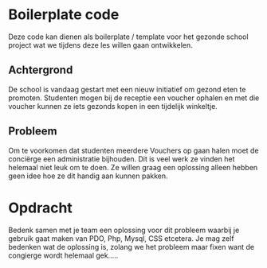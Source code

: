 


# Boilerplate code


Deze code kan dienen als boilerplate / template voor het gezonde school project wat we tijdens deze les 
willen gaan ontwikkelen.

## Achtergrond
De school is vandaag gestart met een nieuw initiatief om gezond eten te promoten. Studenten mogen bij 
de receptie een voucher ophalen en met die voucher kunnen ze iets gezonds kopen in een tijdelijk 
winkeltje.

## Probleem 
Om te voorkomen dat studenten meerdere Vouchers op gaan halen moet de conciërge een administratie 
bijhouden. Dit is veel werk ze vinden het helemaal niet leuk om te doen. Ze willen graag een oplossing
alleen hebben geen idee hoe ze dit handig aan kunnen pakken.

# Opdracht
Bedenk samen met je team een oplossing voor dit probleem waarbij je gebruik gaat maken van PDO, Php, 
Mysql, CSS etcetera. Je mag zelf bedenken wat de oplossing is, zolang we het probleem maar fixen want 
de congierge wordt helemaal gek.....



